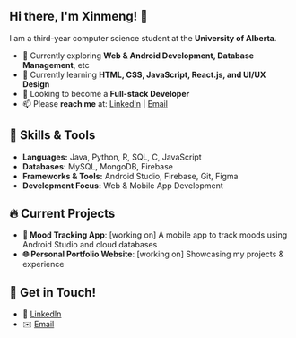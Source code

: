 ## Hi there, I'm Xinmeng! 👋

I am a third-year computer science student at the **University of Alberta**.
- 🔭 Currently exploring **Web & Android Development, Database Management**, etc
- 🌱 Currently learning **HTML, CSS, JavaScript, React.js, and UI/UX Design**
- 👯 Looking to become a **Full-stack Developer**
- 📫 Please **reach me** at: [LinkedIn](www.linkedin.com/in/xinmeng-zheng-101b902b1) | [Email](mailto:xinmeng1224@outlook.com)

## 🚀 Skills & Tools
- **Languages:** Java, Python, R, SQL, C, JavaScript
- **Databases:** MySQL, MongoDB, Firebase
- **Frameworks & Tools:** Android Studio, Firebase, Git, Figma
- **Development Focus:** Web & Mobile App Development

## 🔥 Current Projects
- **📱 Mood Tracking App**: [working on] A mobile app to track moods using Android Studio and cloud databases
- **🌐 Personal Portfolio Website**: [working on] Showcasing my projects & experience

## 📌 Get in Touch!
- 💼 [LinkedIn](www.linkedin.com/in/xinmeng-zheng-101b902b1)
- ✉️ [Email](mailto:xinmeng1224@outlook.com)
